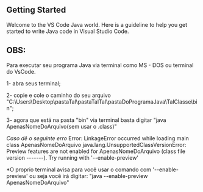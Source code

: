 ## Getting Started

Welcome to the VS Code Java world. Here is a guideline to help you get started to write Java code in Visual Studio Code.

## OBS:

Para executar seu programa Java via terminal como
MS - DOS ou terminal do VsCode.

1- abra seus terminal;

2- copie e cole o caminho do seu arquivo "C:\Users\Desktop\pastaTal\pastaTalTal\pastaDoProgramaJava\TalClasse\bin";

3- agora que está na pasta "bin" via terminal basta digitar "java ApenasNomeDoArquivo(sem usar o .class)"


*Caso dê o seguinte erro*
Error: LinkageError occurred while loading main class ApenasNomeDoArquivo
        java.lang.UnsupportedClassVersionError: Preview features are not enabled for ApenasNomeDoArquivo (class file version -------). Try running with '--enable-preview'

*O proprio terminal avisa para você usar o comando com  '--enable-preview' ou seja você irá digitar:
"java --enable-preview ApenasNomeDoArquivo"

